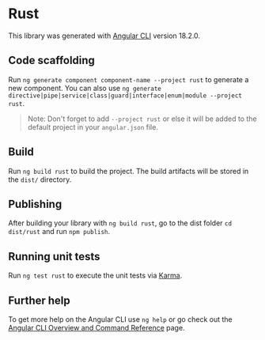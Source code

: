 # Rust

This library was generated with [Angular CLI](https://github.com/angular/angular-cli) version 18.2.0.

## Code scaffolding

Run `ng generate component component-name --project rust` to generate a new component. You can also use `ng generate directive|pipe|service|class|guard|interface|enum|module --project rust`.
> Note: Don't forget to add `--project rust` or else it will be added to the default project in your `angular.json` file. 

## Build

Run `ng build rust` to build the project. The build artifacts will be stored in the `dist/` directory.

## Publishing

After building your library with `ng build rust`, go to the dist folder `cd dist/rust` and run `npm publish`.

## Running unit tests

Run `ng test rust` to execute the unit tests via [Karma](https://karma-runner.github.io).

## Further help

To get more help on the Angular CLI use `ng help` or go check out the [Angular CLI Overview and Command Reference](https://angular.dev/tools/cli) page.
